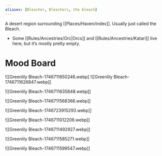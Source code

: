 ```yaml
---
aliases: [Bleacher, Bleachers, the bleach]
---
```

A desert region surrounding [[Places/Haven/index]]. Usually just called the Bleach.
- Some [[Rules/Ancestries/Orc|Orcs]] and [[Rules/Ancestries/Katari]] live here, but it’s mostly pretty empty.

# Mood Board

![[Greenlily Bleach-1746711650246.webp]
![[Greenlily Bleach-1746711626847.webp]]

![[Greenlily Bleach-1746711635848.webp]]

![[Greenlily Bleach-1746711568366.webp]]

![[Greenlily Bleach-1746723915293.webp]]

![[Greenlily Bleach-1746711012206.webp]]

![[Greenlily Bleach-1746711492927.webp]]

![[Greenlily Bleach-1746711585271.webp]]

![[Greenlily Bleach-1746711599547.webp]]
